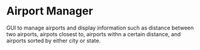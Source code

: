 # Airport Manager

GUI to manage airports and display information such as distance between two airports, airpots closest to, airports withn a certain distance, and airports sorted by either city or state.
